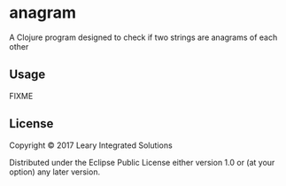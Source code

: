 # anagram

A Clojure program designed to check if two strings are anagrams of each other

## Usage

FIXME

## License

Copyright © 2017 Leary Integrated Solutions

Distributed under the Eclipse Public License either version 1.0 or (at
your option) any later version.
